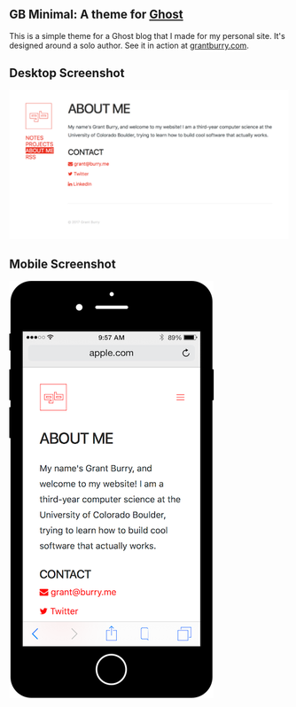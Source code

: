 GB Minimal: A theme for [Ghost](https://ghost.org)
-------
This is a simple theme for a Ghost blog that I made for my personal site. It's designed around a solo author. See it in action at [grantburry.com](https://grantburry.com).

Desktop Screenshot
-------
![Desktop Screenshot](Screenshot.png)

Mobile Screenshot
-------
![Mobile Screenshot](Screenshot_Mobile.png)
